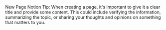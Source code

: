 New Page
Notion Tip: When creating a page, it's important to give it a clear title and provide some content. This could include verifying the information, summarizing the topic, or sharing your thoughts and opinions on something that matters to you.